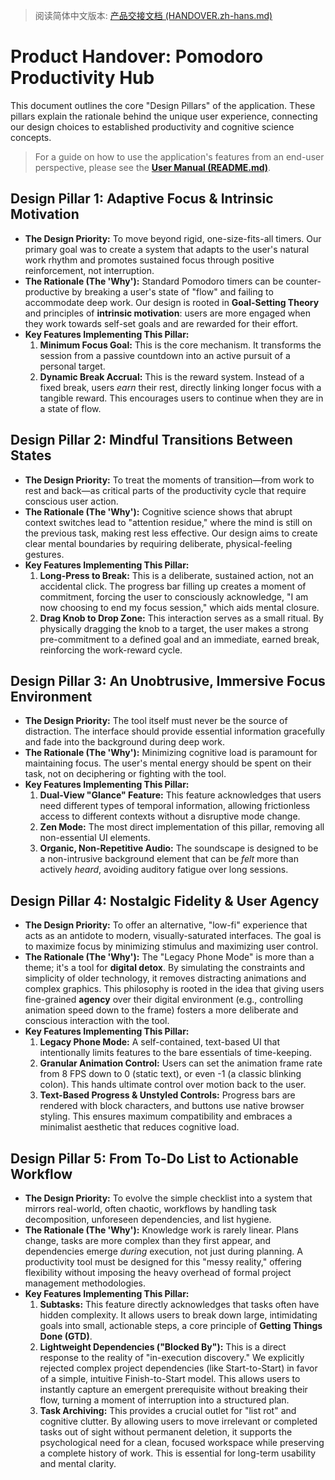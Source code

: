 > 阅读简体中文版本: [产品交接文档 (HANDOVER.zh-hans.md)](./HANDOVER.zh-hans.md)

# Product Handover: Pomodoro Productivity Hub

This document outlines the core "Design Pillars" of the application. These pillars explain the rationale behind the unique user experience, connecting our design choices to established productivity and cognitive science concepts.

> For a guide on how to use the application's features from an end-user perspective, please see the **[User Manual (README.md)](./README.md)**.

## Design Pillar 1: Adaptive Focus & Intrinsic Motivation

-   **The Design Priority:** To move beyond rigid, one-size-fits-all timers. Our primary goal was to create a system that adapts to the user's natural work rhythm and promotes sustained focus through positive reinforcement, not interruption.
-   **The Rationale (The 'Why'):** Standard Pomodoro timers can be counter-productive by breaking a user's state of "flow" and failing to accommodate deep work. Our design is rooted in **Goal-Setting Theory** and principles of **intrinsic motivation**: users are more engaged when they work towards self-set goals and are rewarded for their effort.
-   **Key Features Implementing This Pillar:**
    1.  **Minimum Focus Goal:** This is the core mechanism. It transforms the session from a passive countdown into an active pursuit of a personal target.
    2.  **Dynamic Break Accrual:** This is the reward system. Instead of a fixed break, users *earn* their rest, directly linking longer focus with a tangible reward. This encourages users to continue when they are in a state of flow.

## Design Pillar 2: Mindful Transitions Between States

-   **The Design Priority:** To treat the moments of transition—from work to rest and back—as critical parts of the productivity cycle that require conscious user action.
-   **The Rationale (The 'Why'):** Cognitive science shows that abrupt context switches lead to "attention residue," where the mind is still on the previous task, making rest less effective. Our design aims to create clear mental boundaries by requiring deliberate, physical-feeling gestures.
-   **Key Features Implementing This Pillar:**
    1.  **Long-Press to Break:** This is a deliberate, sustained action, not an accidental click. The progress bar filling up creates a moment of commitment, forcing the user to consciously acknowledge, "I am now choosing to end my focus session," which aids mental closure.
    2.  **Drag Knob to Drop Zone:** This interaction serves as a small ritual. By physically dragging the knob to a target, the user makes a strong pre-commitment to a defined goal and an immediate, earned break, reinforcing the work-reward cycle.

## Design Pillar 3: An Unobtrusive, Immersive Focus Environment

-   **The Design Priority:** The tool itself must never be the source of distraction. The interface should provide essential information gracefully and fade into the background during deep work.
-   **The Rationale (The 'Why'):** Minimizing cognitive load is paramount for maintaining focus. The user's mental energy should be spent on their task, not on deciphering or fighting with the tool.
-   **Key Features Implementing This Pillar:**
    1.  **Dual-View "Glance" Feature:** This feature acknowledges that users need different types of temporal information, allowing frictionless access to different contexts without a disruptive mode change.
    2.  **Zen Mode:** The most direct implementation of this pillar, removing all non-essential UI elements.
    3.  **Organic, Non-Repetitive Audio:** The soundscape is designed to be a non-intrusive background element that can be *felt* more than actively *heard*, avoiding auditory fatigue over long sessions.

## Design Pillar 4: Nostalgic Fidelity & User Agency

-   **The Design Priority:** To offer an alternative, "low-fi" experience that acts as an antidote to modern, visually-saturated interfaces. The goal is to maximize focus by minimizing stimulus and maximizing user control.
-   **The Rationale (The 'Why'):** The "Legacy Phone Mode" is more than a theme; it's a tool for **digital detox**. By simulating the constraints and simplicity of older technology, it removes distracting animations and complex graphics. This philosophy is rooted in the idea that giving users fine-grained **agency** over their digital environment (e.g., controlling animation speed down to the frame) fosters a more deliberate and conscious interaction with the tool.
-   **Key Features Implementing This Pillar:**
    1.  **Legacy Phone Mode:** A self-contained, text-based UI that intentionally limits features to the bare essentials of time-keeping.
    2.  **Granular Animation Control:** Users can set the animation frame rate from 8 FPS down to 0 (static text), or even -1 (a classic blinking colon). This hands ultimate control over motion back to the user.
    3.  **Text-Based Progress & Unstyled Controls:** Progress bars are rendered with block characters, and buttons use native browser styling. This ensures maximum compatibility and embraces a minimalist aesthetic that reduces cognitive load.

## Design Pillar 5: From To-Do List to Actionable Workflow

-   **The Design Priority:** To evolve the simple checklist into a system that mirrors real-world, often chaotic, workflows by handling task decomposition, unforeseen dependencies, and list hygiene.
-   **The Rationale (The 'Why'):** Knowledge work is rarely linear. Plans change, tasks are more complex than they first appear, and dependencies emerge *during* execution, not just during planning. A productivity tool must be designed for this "messy reality," offering flexibility without imposing the heavy overhead of formal project management methodologies.
-   **Key Features Implementing This Pillar:**
    1.  **Subtasks:** This feature directly acknowledges that tasks often have hidden complexity. It allows users to break down large, intimidating goals into small, actionable steps, a core principle of **Getting Things Done (GTD)**.
    2.  **Lightweight Dependencies ("Blocked By"):** This is a direct response to the reality of "in-execution discovery." We explicitly rejected complex project dependencies (like Start-to-Start) in favor of a simple, intuitive Finish-to-Start model. This allows users to instantly capture an emergent prerequisite without breaking their flow, turning a moment of interruption into a structured plan.
    3.  **Task Archiving:** This provides a crucial outlet for "list rot" and cognitive clutter. By allowing users to move irrelevant or completed tasks out of sight without permanent deletion, it supports the psychological need for a clean, focused workspace while preserving a complete history of work. This is essential for long-term usability and mental clarity.